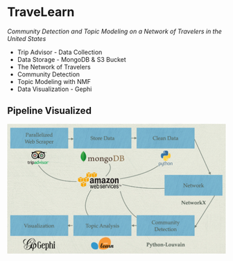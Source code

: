 # TraveLearn

*Community Detection and Topic Modeling on a Network of Travelers in the United States*

* Trip Advisor - Data Collection
* Data Storage - MongoDB & S3 Bucket
* The Network of Travelers
* Community Detection
* Topic Modeling with NMF
* Data Visualization - Gephi

## Pipeline Visualized
![alt text](https://github.com/ochik100/TraveLearn/blob/master/graph/images/pipeline.png)
